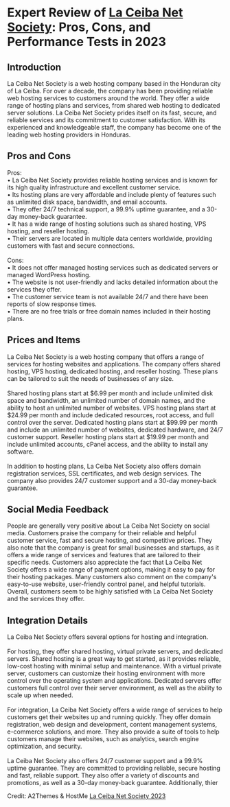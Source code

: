 <h1>Expert Review of <a href="https://a2themes.com/la-ceiba-net-society-reviews">La Ceiba Net Society</a>: Pros, Cons, and Performance Tests in 2023</h1>
<h2>Introduction</h2>
La Ceiba Net Society is a web hosting company based in the Honduran city of La Ceiba. For over a decade, the company has been providing reliable web hosting services to customers around the world. They offer a wide range of hosting plans and services, from shared web hosting to dedicated server solutions. La Ceiba Net Society prides itself on its fast, secure, and reliable services and its commitment to customer satisfaction. With its experienced and knowledgeable staff, the company has become one of the leading web hosting providers in Honduras.
<h2>Pros and Cons</h2>
Pros: <br>• La Ceiba Net Society provides reliable hosting services and is known for its high quality infrastructure and excellent customer service. <br>• Its hosting plans are very affordable and include plenty of features such as unlimited disk space, bandwidth, and email accounts. <br>• They offer 24/7 technical support, a 99.9% uptime guarantee, and a 30-day money-back guarantee. <br>• It has a wide range of hosting solutions such as shared hosting, VPS hosting, and reseller hosting. <br>• Their servers are located in multiple data centers worldwide, providing customers with fast and secure connections.<br><br>Cons: <br>• It does not offer managed hosting services such as dedicated servers or managed WordPress hosting. <br>• The website is not user-friendly and lacks detailed information about the services they offer. <br>• The customer service team is not available 24/7 and there have been reports of slow response times. <br>• There are no free trials or free domain names included in their hosting plans.
<h2>Prices and Items</h2>
La Ceiba Net Society is a web hosting company that offers a range of services for hosting websites and applications. The company offers shared hosting, VPS hosting, dedicated hosting, and reseller hosting. These plans can be tailored to suit the needs of businesses of any size.<br><br>Shared hosting plans start at $6.99 per month and include unlimited disk space and bandwidth, an unlimited number of domain names, and the ability to host an unlimited number of websites. VPS hosting plans start at $24.99 per month and include dedicated resources, root access, and full control over the server. Dedicated hosting plans start at $99.99 per month and include an unlimited number of websites, dedicated hardware, and 24/7 customer support. Reseller hosting plans start at $19.99 per month and include unlimited accounts, cPanel access, and the ability to install any software.<br><br>In addition to hosting plans, La Ceiba Net Society also offers domain registration services, SSL certificates, and web design services. The company also provides 24/7 customer support and a 30-day money-back guarantee.
<h2>Social Media Feedback</h2>
People are generally very positive about La Ceiba Net Society on social media. Customers praise the company for their reliable and helpful customer service, fast and secure hosting, and competitive prices. They also note that the company is great for small businesses and startups, as it offers a wide range of services and features that are tailored to their specific needs. Customers also appreciate the fact that La Ceiba Net Society offers a wide range of payment options, making it easy to pay for their hosting packages. Many customers also comment on the company's easy-to-use website, user-friendly control panel, and helpful tutorials. Overall, customers seem to be highly satisfied with La Ceiba Net Society and the services they offer.
<h2>Integration Details</h2>
La Ceiba Net Society offers several options for hosting and integration. <br><br>For hosting, they offer shared hosting, virtual private servers, and dedicated servers. Shared hosting is a great way to get started, as it provides reliable, low-cost hosting with minimal setup and maintenance. With a virtual private server, customers can customize their hosting environment with more control over the operating system and applications. Dedicated servers offer customers full control over their server environment, as well as the ability to scale up when needed. <br><br>For integration, La Ceiba Net Society offers a wide range of services to help customers get their websites up and running quickly. They offer domain registration, web design and development, content management systems, e-commerce solutions, and more. They also provide a suite of tools to help customers manage their websites, such as analytics, search engine optimization, and security. <br><br>La Ceiba Net Society also offers 24/7 customer support and a 99.9% uptime guarantee. They are committed to providing reliable, secure hosting and fast, reliable support. They also offer a variety of discounts and promotions, as well as a 30-day money-back guarantee. Additionally, thier
<p>Credit: A2Themes & HostMe <a href="https://a2themes.com/la-ceiba-net-society-reviews">La Ceiba Net Society 2023</a></p>